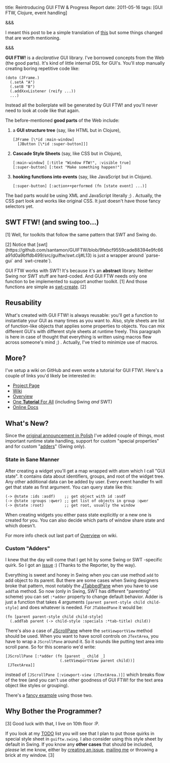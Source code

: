 title: Reintroducing GUI FTW & Progress Report
date: 2011-05-16
tags: [GUI FTW, Clojure, event handling]

&&&

I meant this post to be a simple translation of
[this](niech-sie-stanie-gui-ftw.html) but some things changed that are
worth mentioning.

&&&

**GUI FTW!** is a *declarative* GUI library. I've borrowed concepts
from the Web (the good parts). It's kind of little internal DSL for
GUI's. You'll stop manually creating boring repetitive code like:

    (doto (JFrame.)
      (.setA "A")
      (.setB "B")
      (.addXxxListener (reify ...))
      ...)

Instead all the boilerplate will be generated by GUI FTW! and you'll
never need to look at code like that again.

The before-mentioned **good parts** of the Web include:

<ol>
<li>a <b>GUI structure tree</b> (say, like HTML but in Clojure),
<pre><code>[JFrame [\*id :main-window]
  [JButton [\*id :super-button]]]</code></pre>
</li>
<li><b>Cascade Style Sheets</b> (say, like CSS but in Clojure),
<pre><code>[:main-window] [:title "Window FTW!", :visible true]
[:super-button] [:text "Make something happen!"]</code></pre>
</li>
<li><b>hooking functions into events</b> (say, like JavaScript but in Clojure).
<pre><code>[:super-button] [:action++performed (fn [state event] ...)]</code></pre>
</li>
</ol>

The bad parts would be using XML and JavaScript literally ;) .
Actually, the CSS part look and works like original CSS. It just
doesn't have those fancy selectors yet.

## SWT FTW! (and swing too...)

<p class="sidenote">[1] Well, for toolkits that follow the same pattern
that SWT and Swing do.</p>
<p class="sidenote">[2] Notice that
[swt](https://github.com/santamon/GUIFTW/blob/9febcf9559cade88394e9fc66a91d0a9bffdb499/src/guiftw/swt.clj#L13)
is just a wrapper around `parse-gui` and `swt-create`).</p>

GUI FTW works with SWT! It's because it's an **abstract**
library. Neither Swing nor SWT stuff are hard-coded. And GUI FTW needs
only one function to be implemented to support another toolkit. [1] And those functions are
simple as
[swt-create](https://github.com/santamon/GUIFTW/blob/9febcf9559cade88394e9fc66a91d0a9bffdb499/src/guiftw/swt.clj#L8). [2]

## Reusability

What's created with GUI FTW! is always reusable: you'll get a function
to instantiate your GUI as many times as you want to. Also, style
sheets are list of function-like objects that applies some properties
to objects. You can mix different GUI's with different style sheets at
runtime freely. This paragraph is here in case of thought that
everything is written using macros flew across someone's mind ;)
. Actually, I've tried to minimize use of macros.

## More?

I've setup a wiki on GitHub and even wrote a tutorial for GUI
FTW!. Here's a couple of links you'd likely be interested in:

- [Project Page](https://github.com/santamon/GUIFTW)
- [Wiki](https://github.com/santamon/GUIFTW/wiki)
- [Overview](https://github.com/santamon/GUIFTW/wiki/Overview)
- [One **Tutorial** For All](https://github.com/santamon/GUIFTW/wiki/One-Tutorial-For-All) (including Swing *and* SWT)
- [Online Docs](http://longstandingbug.com/GUIFTW)

## What's New?

Since the
[original announcement in Polish](niech-sie-stanie-gui-ftw.html) I've
added couple of things, most important runtime state handling, support
for custom "special properties" and for custom
"[adders](https://github.com/santamon/GUIFTW/issues/1)" (Swing only).

### State in Sane Manner

After creating a widget you'll get a map wrapped with atom which I call
"GUI state". It contains data about identifiers, groups, and root of
the widget tree. Any other additional data can be added by user. Every
event handler fn will get that state as first argument. You can query
state like this:

    (-> @state :ids :asdf)    ;; get object with id :asdf
    (-> @state :groups :qwer) ;; get list of objects in group :qwer
    (-> @state :root)         ;; get root, usually the window

When creating widgets you either pass state explicitly or a new one
is created for you. You can also decide which parts of window share
state and which doesn't.

For more info check out last part of
[Overview](https://github.com/santamon/GUIFTW/wiki/Overview) on wiki.

### Custom "Adders"

I knew that the day will come that I get hit by some Swing or SWT
-specific quirk. So I got an
[issue](https://github.com/santamon/GUIFTW/issues/1) :) (Thanks to the
Reporter, by the way).

Everything is sweet and honey in Swing when you can use method `add`
to add object to its parent. But there are some cases when Swing
designers broke that pattern, most notably the
[JTabbedPane](http://download.oracle.com/javase/6/docs/api/javax/swing/JTabbedPane.html)
when you have to use `addTab` method. So now (only in Swing, SWT has
different "parenting" scheme) you can set `:*adder` property to change
default behavior. Adder is just a function that takes 4 arguments
`[parent parent-style child child-style]` and does whatever is
needed. For `JTabbedPane` it would be:

    (fn [parent parent-style child child-style]
      (.addTab parent (-> child-style :specials :*tab-title) child))

There's also a case of
[JScrollPane](http://download.oracle.com/javase/6/docs/api/javax/swing/JScrollPane.html)
where the `setViewportView` method should be used. When you want to
have scroll controls on `JTextArea`, you have to wrap a `JScrollPane`
around it. So it sounds like putting text area into scroll pane. So
for this scenario we'd write:

    [JScrollPane [:*adder (fn [parent _ child _]
                            (.setViewportView parent child))]
     [JTextArea]]

instead of `[JScrollPane [:viewport-view (JTextArea.)]]` which breaks
flow of the tree (and you can't use other goodness of GUI FTW! for the
text area object like styles or grouping).

There's a [fancy example](https://github.com/santamon/GUIFTW/blob/master/src/guiftw/examples/swing/custom_adders.clj) using those two.

## Why Bother the Programmer?

<p class="sidenote">
[3] Good luck with that, I live on 10th floor :P.
</p>

If you look at my
[TODO](https://github.com/santamon/GUIFTW/blob/9febcf9559cade88394e9fc66a91d0a9bffdb499/TODO.md)
list you will see that I plan to put those quirks in special style
sheet in `guiftw.swing`. I also consider using this style sheet by
default in Swing. If you know any **other cases** that should be
included, *please* let me know, either by
[creating an issue](https://github.com/santamon/GUIFTW/issues),
[mailing me](http://longstandingbug.com/info.html) or throwing a brick
at my window. [3]
